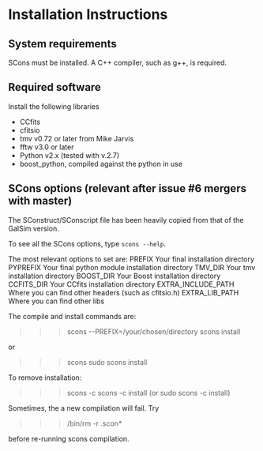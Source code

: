 Installation Instructions
=========================

System requirements
-------------------

SCons must be installed.
A C++ compiler, such as g++, is required.


Required software
-----------------

Install the following libraries

  - CCfits
  - cfitsio
  - tmv v0.72  or later   from Mike Jarvis
  - fftw v3.0  or later
  - Python v2.x (tested with v.2.7)
  - boost_python, compiled against the python in use



SCons options (relevant after issue #6 mergers with master)
-----------------------------------------------------------

The SConstruct/SConscript file has been heavily copied from that of the GalSim version.

To see all the SCons options, type `scons --help`.

The most relevant options to set are:
PREFIX               Your final installation directory
PYPREFIX             Your final python module installation directory
TMV_DIR              Your tmv installation directory
BOOST_DIR            Your Boost installation directory
CCFITS_DIR           Your CCfits installation directory
EXTRA_INCLUDE_PATH   Where you can find other headers (such as cfitsio.h)
EXTRA_LIB_PATH       Where you can find other libs


The compile and install commands are:

   >>> scons --PREFIX=/your/chosen/directory
   >>> scons install

or

   >>> scons
   >>> sudo scons install

To remove installation:

   >>> scons -c
   >>> scons -c install  (or sudo scons -c install)

Sometimes, the a new compilation will fail.  Try

   >>> /bin/rm -r .scon*

before re-running scons compilation.
